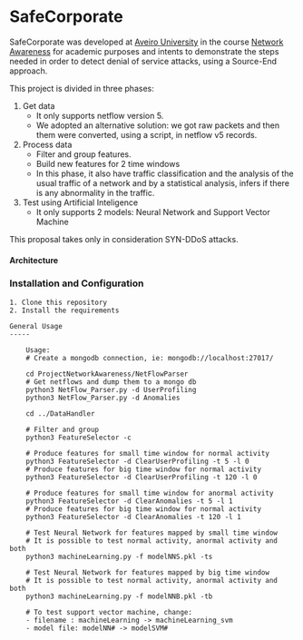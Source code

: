 # SafeCorporate

SafeCorporate was developed at [Aveiro University](https://www.ua.pt) in the course [Network Awareness](http://sd.web.ua.pt/App_Upload/Opcoes/2017/2/480_TPR_Programa.pdf) for academic purposes and intents to demonstrate the steps needed in order to detect denial of service attacks, using a Source-End approach. 

This project is divided in three phases:
1. Get data
	* It only supports netflow version 5.
	* We adopted an alternative solution: we got raw packets and then them were converted, using a script, in netflow v5 records.
2. Process data
	* Filter and group features.
	* Build new features for 2 time windows
	* In this phase, it also have traffic classification and the analysis of the usual traffic of a network and by a statistical analysis, infers if there is any abnormality in the traffic.
3. Test using Artificial Inteligence
	* It only supports 2 models: Neural Network and Support Vector Machine 

This proposal takes only in consideration SYN-DDoS attacks. 

#### Architecture
[logo]: https://github.com/akaeme/SafeCorporate/architecture.png "Project Architecture"

### Installation and Configuration
	1. Clone this repository
	2. Install the requirements

	General Usage
	-----

	    Usage:
		# Create a mongodb connection, ie: mongodb://localhost:27017/

		cd ProjectNetworkAwareness/NetFlowParser
		# Get netflows and dump them to a mongo db
		python3 NetFlow_Parser.py -d UserProfiling
		python3 NetFlow_Parser.py -d Anomalies

		cd ../DataHandler

		# Filter and group
		python3 FeatureSelector -c

		# Produce features for small time window for normal activity
		python3 FeatureSelector -d ClearUserProfiling -t 5 -l 0
		# Produce features for big time window for normal activity
		python3 FeatureSelector -d ClearUserProfiling -t 120 -l 0

		# Produce features for small time window for anormal activity
		python3 FeatureSelector -d ClearAnomalies -t 5 -l 1
		# Produce features for big time window for normal activity
		python3 FeatureSelector -d ClearAnomalies -t 120 -l 1

		# Test Neural Network for features mapped by small time window
		# It is possible to test normal activity, anormal activity and both
		python3 machineLearning.py -f modelNNS.pkl -ts

		# Test Neural Network for features mapped by big time window
		# It is possible to test normal activity, anormal activity and both
		python3 machineLearning.py -f modelNNB.pkl -tb

		# To test support vector machine, change:
		- filename : machineLearning -> machineLearning_svm
		- model file: modelNN# -> modelSVM# 